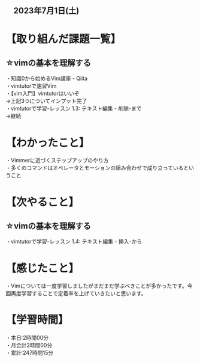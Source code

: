 ## 　2023年7月1日(土)
# 【取り組んだ課題一覧】
## ☆vimの基本を理解する
・知識0から始めるVim講座 - Qiita<br>
・vimtutorで速習Vim<br>
・【vim入門】vimtutorはいいぞ<br>
→上記3つについてインプット完了<br>
・vimtutorで学習-レッスン 1.3: テキスト編集 - 削除-まで<br>
→継続<br>
# 【わかったこと】
・Vimmerに近づくステップアップのやり方<br>
・多くのコマンドはオペレータとモーションの組み合わせで成り立っているということ<br>
# 【次やること】
## ☆vimの基本を理解する
・vimtutorで学習-レッスン 1.4: テキスト編集 - 挿入-から<br>
# 【感じたこと】
・Vimについては一度学習しましたがまだまだ学ぶべきことが多かったです。今回再度学習することで定着率を上げていきたいと思います。<br>
# 【学習時間】
・本日:2時間00分<br>
・月合計2時間00分<br>
・累計:247時間15分
